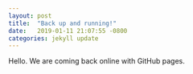 ```yaml
---
layout: post
title:  "Back up and running!"
date:   2019-01-11 21:07:55 -0800
categories: jekyll update
---
```

Hello. We are coming back online with GitHub pages.